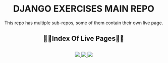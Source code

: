 <div align="center">
  <h1>DJANGO EXERCISES MAIN REPO</h1>
  <p>This repo has multiple sub-repos, some of them contain their own live page.</p>
  <h2>🔗📄Index Of Live Pages📄🔗<h2>
</div>

<div align="center">
	<a href="https://ehkarabas.pythonanywhere.com/">
		<img src="https://img.shields.io/badge/flight%20API-%23.svg?&style=for-the-badge&logo=www&logoColor=white%22&color=black">
	</a>
	<a href="https://blogapitest.pythonanywhere.com/swagger/">
		<img src="https://img.shields.io/badge/blog%20API-%23.svg?&style=for-the-badge&logo=www&logoColor=white%22&color=black">
	</a>
	<a href="https://blog-client-ehkarabas.netlify.app/">
		<img src="https://img.shields.io/badge/blog%20APP-%23.svg?&style=for-the-badge&logo=www&logoColor=white%22&color=black">
	</a>
</div>
